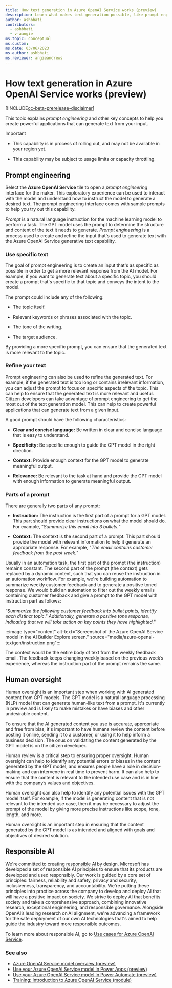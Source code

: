 ```yaml
---
title: How text generation in Azure OpenAI Service works (preview)
description: Learn what makes text generation possible, like prompt engineering, human oversight, and responsible AI.
author: ashbhati
contributors:
  - ashbhati
  - v-aangie
ms.topic: conceptual
ms.custom: 
ms.date: 03/06/2023
ms.author: ashbhati
ms.reviewer: angieandrews
---
```


# How text generation in Azure OpenAI Service works (preview)

[!INCLUDE[cc-beta-prerelease-disclaimer](./includes/cc-beta-prerelease-disclaimer.md)]

This topic explains *prompt engineering* and other key concepts to help you create powerful applications that can generate text from your input.

> [!IMPORTANT]
>
> - This capability is in process of rolling out, and may not be available in your region yet.
>
> - This capability  may be subject to usage limits or capacity throttling.

## Prompt engineering

Select the **Azure OpenAI Service** tile to open a *prompt engineering* interface for the maker. This exploratory experience can be used to interact with the model and understand how to instruct the model to generate a desired text. The prompt engineering interface comes with sample prompts to help you try out this capability.

*Prompt* is a natural language instruction for the machine learning model to perform a task. The GPT model uses the prompt to determine the structure and content of the text it needs to generate. *Prompt engineering* is a process used to create and refine the input that's used to generate text with the Azure OpenAI Service generative text capability.

### Use specific text

 The goal of prompt engineering is to create an input that's as specific as possible in order to get a more relevant response from the AI model. For example, if you want to generate text about a specific topic, you should create a prompt that's specific to that topic and conveys the intent to the model.

The prompt could include any of the following:

- The topic itself.

- Relevant keywords or phrases associated with the topic.

- The tone of the writing.

- The target audience.

By providing a more specific prompt, you can ensure that the generated text is more relevant to the topic.

### Refine your text

Prompt engineering can also be used to refine the generated text. For example, if the generated text is too long or contains irrelevant information, you can adjust the prompt to focus on specific aspects of the topic. This can help to ensure that the generated text is more relevant and useful. Citizen developers can take advantage of prompt engineering to get the most out of the text generation model. This can help to create powerful applications that can generate text from a given input. 

A good prompt should have the following characteristics: 

- **Clear and concise language:** Be written in clear and concise language that is easy to understand.

- **Specificity:** Be specific enough to guide the GPT model in the right direction.

- **Context:** Provide enough context for the GPT model to generate meaningful output.

- **Relevance:** Be relevant to the task at hand and  provide the GPT model with enough information to generate meaningful output.

### Parts of a prompt

There are generally two parts of any prompt:

- **Instruction:** The instruction is the first part of a prompt for a GPT model. This part should provide clear instructions on what the model should do. For example, "*Summarize this email into 3 bullets.*"

- **Context:** The context is the second part of a prompt. This part should provide the model with relevant information to help it generate an appropriate response. For example, "*The email contains customer feedback from the past week.*"

Usually in an automation task, the first part of the prompt (the instruction) remains constant. The second part of the prompt (the context) gets replaced by a dynamic content, such that you can reuse the instruction in an automation workflow. For example, we're building automation to summarize weekly customer feedback and to generate a positive toned response. We would build an automation to filter out the weekly emails containing customer feedback and give a prompt to the GPT model with instruction part as follows:

“*Summarize the following customer feedback into bullet points, identify each distinct topic." Additionally, generate a positive tone response, indicating that we will take action on key points they have highlighted.*"

:::image type="content" alt-text="Screenshot of the Azure OpenAI Service model in the AI Builder Explore screen." source="media/azure-openai-textgen/instruction.png":::

 The context would be the entire body of text from the weekly feedback email. The feedback keeps changing weekly based on the previous week’s experience, whereas the instruction part of the prompt remains the same.

## Human oversight

Human oversight is an important step when working with AI generated content from GPT models. The GPT model is a natural language processing (NLP) model that can generate human-like text from a prompt. It's currently in preview and is likely to make mistakes or have biases and other undesirable content.

To ensure that the AI generated content you use is accurate, appropriate and free from bias, it's important to have humans review the content before posting it online, sending it to a customer, or using it to help inform a business decision. The onus on validating the content generated by the GPT model is on the citizen developer. 

Human review is a critical step to ensuring proper oversight. Human oversight can help to identify any potential errors or biases in the content generated by the GPT model, and ensures people have a role in decision-making and can intervene in real time to prevent harm. It can also help to ensure that the content is relevant to the intended use case and is in line with the company’s values and objectives.

Human oversight can also help to identify any potential issues with the GPT model itself. For example, if the model is generating content that is not relevant to the intended use case, then it may be necessary to adjust the prompt of the model by giving more precise instructions like scope, tone, length, and more.

 Human oversight is an important step in ensuring that the content generated by the GPT model is as intended and aligned with goals and objectives of desired solution.

## Responsible AI  

We're committed to creating [responsible AI](https://blogs.microsoft.com/on-the-issues/2023/02/02/responsible-ai-chatgpt-artificial-intelligence/) by design. Microsoft has developed a set of responsible AI principles to ensure that its products are developed and used responsibly. Our work is guided by a core set of principles: fairness, reliability and safety, privacy and security, inclusiveness, transparency, and accountability. We're putting these principles into practice across the company to develop and deploy AI that will have a positive impact on society. We strive to deploy AI that benefits society and take a comprehensive approach, combining innovative research, exceptional engineering, and responsible governance. Alongside OpenAI’s leading research on AI alignment, we're advancing a framework for the safe deployment of our own AI technologies that's aimed to help guide the industry toward more responsible outcomes.

To learn more about responsible AI, go to [Use cases for Azure OpenAI Service](/legal/cognitive-services/openai/transparency-note?context=%2Fazure%2Fcognitive-services%2Fopenai%2Fcontext%2Fcontext).


### See also

- [Azure OpenAI Service model overview (preview)](prebuilt-azure-openai.md)
- [Use your Azure OpenAI Service model in Power Apps (preview)](azure-openai-model-papp.md)
- [Use your Azure OpenAI Service model in Power Automate (preview)](azure-openai-model-pauto.md)
- [Training: Introduction to Azure OpenAI Service (module)](/training/modules/explore-azure-openai/)